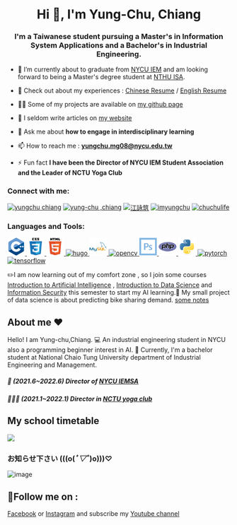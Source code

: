 <h1 align="center">Hi 👋, I'm Yung-Chu, Chiang</h1>
<h3 align="center">I'm a Taiwanese student pursuing a Master's in Information System Applications and a Bachelor's in Industrial Engineering.</h3>

- 🌱 I’m currently about to graduate from [NYCU IEM](https://iem.nycu.edu.tw) and am looking forward to being a Master's degree student at [NTHU ISA](https://isa.site.nthu.edu.tw).

- 📄 Check out about my experiences : [Chinese Resume](https://docs.google.com/document/d/1Qs0MsbnTR7OyfBkQ3vZb-KYmjUYYNy_yUDBXeB8aueY/edit?usp=sharing) / [English Resume](https://docs.google.com/document/d/1HszuEYAxZIKRLKM6Tnrq_QKE9uyeub6nok6wHBt7jWA/edit?usp=sharing)

- 👨‍💻 Some of my projects are available on [my github page](https://github.com/imyungchu?tab=repositories)

- 📝 I seldom write articles on [my website](https://imyungchu.github.io/)

- 💬 Ask me about **how to engage in interdisciplinary learning**

- 📫 How to reach me : **yungchu.mg08@nycu.edu.tw**

- ⚡ Fun fact **I have been the Director of NYCU IEM Student Association and the Leader of NCTU Yoga Club**

<h3 align="left">Connect with me:</h3>
<p align="left">
<a href="https://www.linkedin.com/in/yungchu-chiang-30b747195/" target="blank"><img align="center" src="https://raw.githubusercontent.com/rahuldkjain/github-profile-readme-generator/master/src/images/icons/Social/linked-in-alt.svg" alt="yungchu chiang" height="30" width="40" /></a>
<a href="https://www.kaggle.com/yungchuchiang" target="blank"><img align="center" src="https://raw.githubusercontent.com/rahuldkjain/github-profile-readme-generator/master/src/images/icons/Social/kaggle.svg" alt="yung-chu ,chiang" height="30" width="40" /></a>
<a href="https://www.facebook.com/yongzhuj/" target="blank"><img align="center" src="https://raw.githubusercontent.com/rahuldkjain/github-profile-readme-generator/master/src/images/icons/Social/facebook.svg" alt="江詠筑" height="30" width="40" /></a>
<a href="https://instagram.com/imyungchu" target="blank"><img align="center" src="https://raw.githubusercontent.com/rahuldkjain/github-profile-readme-generator/master/src/images/icons/Social/instagram.svg" alt="imyungchu" height="30" width="40" /></a>
<a href="https://www.youtube.com/channel/UCFhsHnSLhKTZj_F4a2RGwVw" target="blank"><img align="center" src="https://raw.githubusercontent.com/rahuldkjain/github-profile-readme-generator/master/src/images/icons/Social/youtube.svg" alt="chuchulife" height="30" width="40" /></a>
</p>

<h3 align="left">Languages and Tools:</h3>
<p align="left"> <a href="https://www.w3schools.com/cpp/" target="_blank" rel="noreferrer"> <img src="https://raw.githubusercontent.com/devicons/devicon/master/icons/cplusplus/cplusplus-original.svg" alt="cplusplus" width="40" height="40"/> </a> <a href="https://www.w3schools.com/css/" target="_blank" rel="noreferrer"> <img src="https://raw.githubusercontent.com/devicons/devicon/master/icons/css3/css3-original-wordmark.svg" alt="css3" width="40" height="40"/> </a> <a href="https://www.w3.org/html/" target="_blank" rel="noreferrer"> <img src="https://raw.githubusercontent.com/devicons/devicon/master/icons/html5/html5-original-wordmark.svg" alt="html5" width="40" height="40"/> </a> <a href="https://gohugo.io/" target="_blank" rel="noreferrer"> <img src="https://api.iconify.design/logos-hugo.svg" alt="hugo" width="40" height="40"/> </a> <a href="https://www.mysql.com/" target="_blank" rel="noreferrer"> <img src="https://raw.githubusercontent.com/devicons/devicon/master/icons/mysql/mysql-original-wordmark.svg" alt="mysql" width="40" height="40"/> </a> <a href="https://opencv.org/" target="_blank" rel="noreferrer"> <img src="https://www.vectorlogo.zone/logos/opencv/opencv-icon.svg" alt="opencv" width="40" height="40"/> </a> <a href="https://www.photoshop.com/en" target="_blank" rel="noreferrer"> <img src="https://raw.githubusercontent.com/devicons/devicon/master/icons/photoshop/photoshop-line.svg" alt="photoshop" width="40" height="40"/> </a> <a href="https://www.php.net" target="_blank" rel="noreferrer"> <img src="https://raw.githubusercontent.com/devicons/devicon/master/icons/php/php-original.svg" alt="php" width="40" height="40"/> </a> <a href="https://www.python.org" target="_blank" rel="noreferrer"> <img src="https://raw.githubusercontent.com/devicons/devicon/master/icons/python/python-original.svg" alt="python" width="40" height="40"/> </a> <a href="https://pytorch.org/" target="_blank" rel="noreferrer"> <img src="https://www.vectorlogo.zone/logos/pytorch/pytorch-icon.svg" alt="pytorch" width="40" height="40"/> </a> <a href="https://www.tensorflow.org" target="_blank" rel="noreferrer"> <img src="https://www.vectorlogo.zone/logos/tensorflow/tensorflow-icon.svg" alt="tensorflow" width="40" height="40"/> </a> </p>

✏️I am now learning out of my comfort zone , 
so I join some courses [Introduction to Artificial Intelligence](https://timetable.nycu.edu.tw/?r=main/crsoutline&Acy=110&Sem=1&CrsNo=1071&lang=zh-tw)
 , [Introduction to Data Science](https://timetable.nycu.edu.tw/?r=main/crsoutline&Acy=110&Sem=1&CrsNo=5460&lang=zh-tw) and [Information Security](https://timetable.nycu.edu.tw/?r=main/crsoutline&Acy=110&Sem=1&CrsNo=5552&lang=zh-tw) this semester to start my AI learning.🏫
My small project of data science is about predicting bike sharing demand. [some notes](https://hackmd.io/8q99COY1SdC_av67J3BXKw)
## About me ❤️

Hello! I am Yung-chu,Chiang. 💻 An industrial engineering student in NYCU also a programming beginner interest in AI. 🤖️ 
Currently, I'm a bachelor student at National Chaio Tung University department of Industrial Engineering and Management. 

##### 👸 (2021.6~2022.6) Director of [NYCU IEMSA](https://www.facebook.com/IEMhome/)
##### 🧘🏻‍♀️ (2021.1~2022.1) Director in [NCTU yoga club](https://www.facebook.com/交大瑜珈社-558704051322587/)


## My school timetable 
![](https://i.imgur.com/ztpSstG.png)

### お知らせ下さい (((o(*ﾟ▽ﾟ*)o)))♡

![image](https://img.onl/uwvTFw)

## 🔎Follow me on : 
 [Facebook](https://www.facebook.com/yongzhuj/) or [Instagram](https://www.instagram.com/imyungchu/) and subscribe my [Youtube channel](https://www.youtube.com/channel/UCFhsHnSLhKTZj_F4a2RGwVw)
